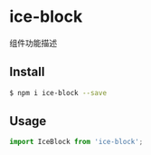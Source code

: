 # ice-block

组件功能描述

## Install

```bash
$ npm i ice-block --save
```

## Usage

```jsx
import IceBlock from 'ice-block';
```
